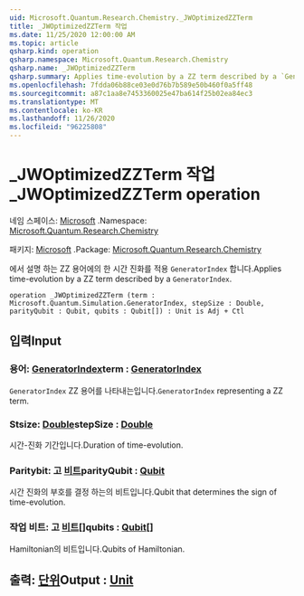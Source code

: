 ```yaml
---
uid: Microsoft.Quantum.Research.Chemistry._JWOptimizedZZTerm
title: _JWOptimizedZZTerm 작업
ms.date: 11/25/2020 12:00:00 AM
ms.topic: article
qsharp.kind: operation
qsharp.namespace: Microsoft.Quantum.Research.Chemistry
qsharp.name: _JWOptimizedZZTerm
qsharp.summary: Applies time-evolution by a ZZ term described by a `GeneratorIndex`.
ms.openlocfilehash: 7fdda06b88ce03e0d76b7b589e50b460f0a5ff48
ms.sourcegitcommit: a87c1aa8e7453360025e47ba614f25b02ea84ec3
ms.translationtype: MT
ms.contentlocale: ko-KR
ms.lasthandoff: 11/26/2020
ms.locfileid: "96225808"
---
```

# <a name="_jwoptimizedzzterm-operation"></a><span data-ttu-id="87daa-102">_JWOptimizedZZTerm 작업</span><span class="sxs-lookup"><span data-stu-id="87daa-102">_JWOptimizedZZTerm operation</span></span>

<span data-ttu-id="87daa-103">네임 스페이스: [Microsoft](xref:Microsoft.Quantum.Research.Chemistry) .</span><span class="sxs-lookup"><span data-stu-id="87daa-103">Namespace: [Microsoft.Quantum.Research.Chemistry](xref:Microsoft.Quantum.Research.Chemistry)</span></span>

<span data-ttu-id="87daa-104">패키지: [Microsoft](https://nuget.org/packages/Microsoft.Quantum.Research.Chemistry) .</span><span class="sxs-lookup"><span data-stu-id="87daa-104">Package: [Microsoft.Quantum.Research.Chemistry](https://nuget.org/packages/Microsoft.Quantum.Research.Chemistry)</span></span>


<span data-ttu-id="87daa-105">에서 설명 하는 ZZ 용어에의 한 시간 진화를 적용 `GeneratorIndex` 합니다.</span><span class="sxs-lookup"><span data-stu-id="87daa-105">Applies time-evolution by a ZZ term described by a `GeneratorIndex`.</span></span>

```qsharp
operation _JWOptimizedZZTerm (term : Microsoft.Quantum.Simulation.GeneratorIndex, stepSize : Double, parityQubit : Qubit, qubits : Qubit[]) : Unit is Adj + Ctl
```


## <a name="input"></a><span data-ttu-id="87daa-106">입력</span><span class="sxs-lookup"><span data-stu-id="87daa-106">Input</span></span>

### <a name="term--generatorindex"></a><span data-ttu-id="87daa-107">용어: [GeneratorIndex](xref:Microsoft.Quantum.Simulation.GeneratorIndex)</span><span class="sxs-lookup"><span data-stu-id="87daa-107">term : [GeneratorIndex](xref:Microsoft.Quantum.Simulation.GeneratorIndex)</span></span>

<span data-ttu-id="87daa-108">`GeneratorIndex` ZZ 용어를 나타내는입니다.</span><span class="sxs-lookup"><span data-stu-id="87daa-108">`GeneratorIndex` representing a ZZ term.</span></span>


### <a name="stepsize--double"></a><span data-ttu-id="87daa-109">Stsize: [Double](xref:microsoft.quantum.lang-ref.double)</span><span class="sxs-lookup"><span data-stu-id="87daa-109">stepSize : [Double](xref:microsoft.quantum.lang-ref.double)</span></span>

<span data-ttu-id="87daa-110">시간-진화 기간입니다.</span><span class="sxs-lookup"><span data-stu-id="87daa-110">Duration of time-evolution.</span></span>


### <a name="parityqubit--qubit"></a><span data-ttu-id="87daa-111">Paritybit: 고 [비트](xref:microsoft.quantum.lang-ref.qubit)</span><span class="sxs-lookup"><span data-stu-id="87daa-111">parityQubit : [Qubit](xref:microsoft.quantum.lang-ref.qubit)</span></span>

<span data-ttu-id="87daa-112">시간 진화의 부호를 결정 하는의 비트입니다.</span><span class="sxs-lookup"><span data-stu-id="87daa-112">Qubit that determines the sign of time-evolution.</span></span>


### <a name="qubits--qubit"></a><span data-ttu-id="87daa-113">작업 비트: 고 [비트](xref:microsoft.quantum.lang-ref.qubit)[]</span><span class="sxs-lookup"><span data-stu-id="87daa-113">qubits : [Qubit](xref:microsoft.quantum.lang-ref.qubit)[]</span></span>

<span data-ttu-id="87daa-114">Hamiltonian의 비트입니다.</span><span class="sxs-lookup"><span data-stu-id="87daa-114">Qubits of Hamiltonian.</span></span>



## <a name="output--unit"></a><span data-ttu-id="87daa-115">출력: [단위](xref:microsoft.quantum.lang-ref.unit)</span><span class="sxs-lookup"><span data-stu-id="87daa-115">Output : [Unit](xref:microsoft.quantum.lang-ref.unit)</span></span>

